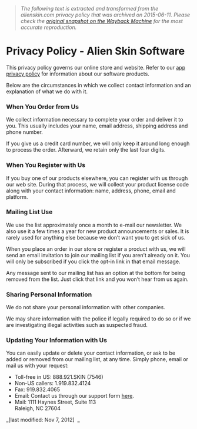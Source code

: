 > *The following text is extracted and transformed from the alienskin.com privacy policy that was archived on 2015-06-11. Please check the [original snapshot on the Wayback Machine](https://web.archive.org/web/20150611091132id_/http%3A//www.alienskin.com/company/privacy-policy) for the most accurate reproduction.*

# Privacy Policy - Alien Skin Software

This privacy policy governs our online store and website. Refer to our [app privacy policy](https://web.archive.org/company/app-privacy-policy/ "App Privacy Policy") for information about our software products.

Below are the circumstances in which we collect contact information and an explanation of what we do with it.

### When You Order from Us

We collect information necessary to complete your order and deliver it to you. This usually includes your name, email address, shipping address and phone number.

If you give us a credit card number, we will only keep it around long enough to process the order. Afterward, we retain only the last four digits.

### When You Register with Us

If you buy one of our products elsewhere, you can register with us through our web site. During that process, we will collect your product license code along with your contact information: name, address, phone, email and platform.

### Mailing List Use

We use the list approximately once a month to e-mail our newsletter. We also use it a few times a year for new product announcements or sales. It is rarely used for anything else because we don’t want you to get sick of us.

When you place an order in our store or register a product with us, we will send an email invitation to join our mailing list if you aren’t already on it. You will only be subscribed if you click the opt-in link in that email message.

Any message sent to our mailing list has an option at the bottom for being removed from the list. Just click that link and you won’t hear from us again.

### Sharing Personal Information

We do not share your personal information with other companies.

We may share information with the police if legally required to do so or if we are investigating illegal activities such as suspected fraud.

### Updating Your Information with Us

You can easily update or delete your contact information, or ask to be added or removed from our mailing list, at any time. Simply phone, email or mail us with your request:

  * Toll-free in US: 888.921.SKIN (7546)
  * Non-US callers: 1.919.832.4124
  * Fax: 919.832.4065
  * Email: Contact us through our support form [here](http://support.alienskin.com/).
  * Mail: 1111 Haynes Street, Suite 113  
Raleigh, NC 27604



 _[last modified: Nov 7, 2012]  _
